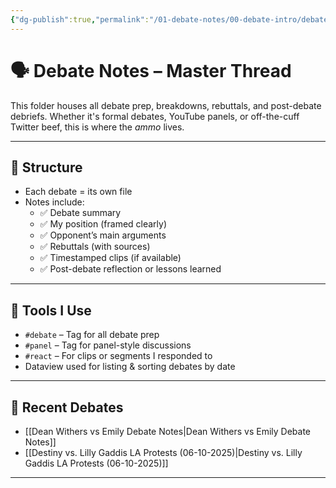 ```yaml
---
{"dg-publish":true,"permalink":"/01-debate-notes/00-debate-intro/debate-intro/","created":"2025-06-28T21:23:11.000-04:00","updated":"2025-06-28T21:26:42.000-04:00"}
---
```


# 🗣️ Debate Notes – Master Thread

This folder houses all debate prep, breakdowns, rebuttals, and post-debate debriefs. Whether it's formal debates, YouTube panels, or off-the-cuff Twitter beef, this is where the *ammo* lives.

---

## 🧱 Structure

- Each debate = its own file  
- Notes include:
  - ✅ Debate summary
  - ✅ My position (framed clearly)
  - ✅ Opponent’s main arguments
  - ✅ Rebuttals (with sources)
  - ✅ Timestamped clips (if available)
  - ✅ Post-debate reflection or lessons learned

---

## 🧰 Tools I Use

- `#debate` – Tag for all debate prep
- `#panel` – Tag for panel-style discussions
- `#react` – For clips or segments I responded to
- Dataview used for listing & sorting debates by date

---

## 📅 Recent Debates

- [[Dean Withers vs Emily Debate Notes\|Dean Withers vs Emily Debate Notes]]
- [[Destiny vs. Lilly Gaddis LA Protests (06-10-2025)\|Destiny vs. Lilly Gaddis LA Protests (06-10-2025)]]
--- 